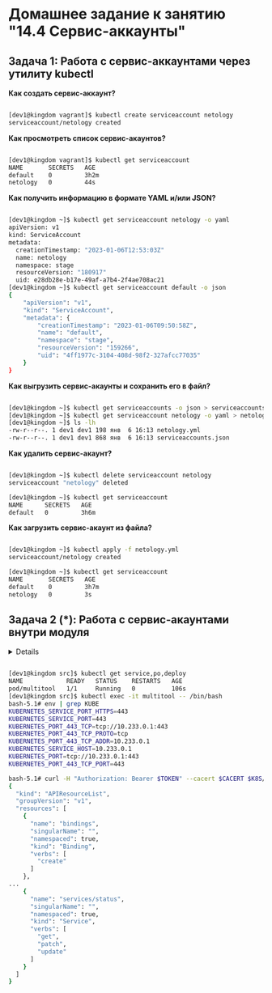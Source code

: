 # Домашнее задание к занятию "14.4 Сервис-аккаунты"

## Задача 1: Работа с сервис-аккаунтами через утилиту kubectl

**Как создать сервис-аккаунт?**

```bash

[dev1@kingdom vagrant]$ kubectl create serviceaccount netology
serviceaccount/netology created

```

**Как просмотреть список сервис-акаунтов?**

```bash

[dev1@kingdom vagrant]$ kubectl get serviceaccount
NAME       SECRETS   AGE
default    0         3h2m
netology   0         44s


```

**Как получить информацию в формате YAML и/или JSON?**

```bash

[dev1@kingdom ~]$ kubectl get serviceaccount netology -o yaml
apiVersion: v1
kind: ServiceAccount
metadata:
  creationTimestamp: "2023-01-06T12:53:03Z"
  name: netology
  namespace: stage
  resourceVersion: "180917"
  uid: e28db28e-b17e-49af-a7b4-2f4ae708ac21
[dev1@kingdom ~]$ kubectl get serviceaccount default -o json
{
    "apiVersion": "v1",
    "kind": "ServiceAccount",
    "metadata": {
        "creationTimestamp": "2023-01-06T09:50:58Z",
        "name": "default",
        "namespace": "stage",
        "resourceVersion": "159266",
        "uid": "4ff1977c-3104-408d-98f2-327afcc77035"
    }
}

```

**Как выгрузить сервис-акаунты и сохранить его в файл?**

```bash

[dev1@kingdom ~]$ kubectl get serviceaccounts -o json > serviceaccounts.json
[dev1@kingdom ~]$ kubectl get serviceaccount netology -o yaml > netology.yml
[dev1@kingdom ~]$ ls -lh
-rw-r--r--. 1 dev1 dev1 198 янв  6 16:13 netology.yml
-rw-r--r--. 1 dev1 dev1 868 янв  6 16:13 serviceaccounts.json

```

**Как удалить сервис-акаунт?**

```bash

[dev1@kingdom ~]$ kubectl delete serviceaccount netology
serviceaccount "netology" deleted

[dev1@kingdom ~]$ kubectl get serviceaccount
NAME      SECRETS   AGE
default   0         3h6m


```

**Как загрузить сервис-акаунт из файла?**

```bash

[dev1@kingdom ~]$ kubectl apply -f netology.yml
serviceaccount/netology created

[dev1@kingdom ~]$ kubectl get serviceaccount
NAME       SECRETS   AGE
default    0         3h7m
netology   0         3s

```

## Задача 2 (*): Работа с сервис-акаунтами внутри модуля

<details>

Выбрать любимый образ контейнера, подключить сервис-акаунты и проверить доступность API Kubernetes

</details>

```bash

[dev1@kingdom src]$ kubectl get service,po,deploy
NAME            READY   STATUS    RESTARTS   AGE
pod/multitool   1/1     Running   0          106s
[dev1@kingdom src]$ kubectl exec -it multitool -- /bin/bash
bash-5.1# env | grep KUBE
KUBERNETES_SERVICE_PORT_HTTPS=443
KUBERNETES_SERVICE_PORT=443
KUBERNETES_PORT_443_TCP=tcp://10.233.0.1:443
KUBERNETES_PORT_443_TCP_PROTO=tcp
KUBERNETES_PORT_443_TCP_ADDR=10.233.0.1
KUBERNETES_SERVICE_HOST=10.233.0.1
KUBERNETES_PORT=tcp://10.233.0.1:443
KUBERNETES_PORT_443_TCP_PORT=443

bash-5.1# curl -H "Authorization: Bearer $TOKEN" --cacert $CACERT $K8S/api/v1/
{
  "kind": "APIResourceList",
  "groupVersion": "v1",
  "resources": [
    {
      "name": "bindings",
      "singularName": "",
      "namespaced": true,
      "kind": "Binding",
      "verbs": [
        "create"
      ]
    },
...
    {
      "name": "services/status",
      "singularName": "",
      "namespaced": true,
      "kind": "Service",
      "verbs": [
        "get",
        "patch",
        "update"
      ]
    }
  ]
}

```
